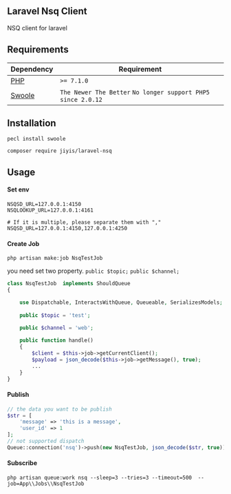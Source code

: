 ## Laravel Nsq Client
NSQ client for laravel

## Requirements

| Dependency | Requirement |
| -------- | -------- |
| [PHP](https://secure.php.net/manual/en/install.php) | `>= 7.1.0` |
| [Swoole](https://www.swoole.co.uk/) | `The Newer The Better` `No longer support PHP5 since 2.0.12` |

## Installation
```
pecl install swoole
```
```
composer require jiyis/laravel-nsq
```

## Usage
#### Set env
```
NSQSD_URL=127.0.0.1:4150
NSQLOOKUP_URL=127.0.0.1:4161

# If it is multiple, please separate them with ","
NSQSD_URL=127.0.0.1:4150,127.0.0.1:4250
```
#### Create Job
```
php artisan make:job NsqTestJob
```
you need set two property. `public $topic;` `public $channel;`
```php
class NsqTestJob  implements ShouldQueue
{

    use Dispatchable, InteractsWithQueue, Queueable, SerializesModels;
 
    public $topic = 'test';
    
    public $channel = 'web';

    public function handle()
    {
        $client = $this->job->getCurrentClient();
        $payload = json_decode($this->job->getMessage(), true);
        ...
    }
}
```
#### Publish
```php
// the data you want to be publish 
$str = [
    'message' => 'this is a message',
    'user_id' => 1
];
// not supported dispatch
Queue::connection('nsq')->push(new NsqTestJob, json_decode($str, true));
```
#### Subscribe
```
php artisan queue:work nsq --sleep=3 --tries=3 --timeout=500  --job=App\\Jobs\\NsqTestJob  
```

